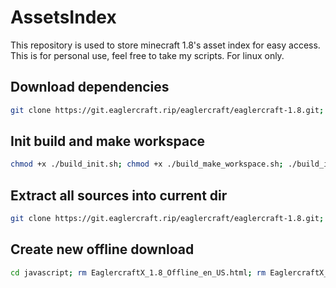# AssetsIndex
This repository is used to store minecraft 1.8's asset index for easy access. This is for personal use, feel free to take my scripts.
For linux only.


## Download dependencies

```sh
git clone https://git.eaglercraft.rip/eaglercraft/eaglercraft-1.8.git; wget http://www.modcoderpack.com/files/mcp918.zip; wget https://launcher.mojang.com/v1/objects/0983f08be6a4e624f5d85689d1aca869ed99c738/client.jar; wget https://raw.githubusercontent.com/ThisIsALegitUsername/AssetsIndex/main/1.8.json; sudo apt-get install ffmpeg; cd ../
```

## Init build and make workspace
```sh
chmod +x ./build_init.sh; chmod +x ./build_make_workspace.sh; ./build_init.sh; ./build_make_workspace.sh
```

## Extract all sources into current dir

```sh
git clone https://git.eaglercraft.rip/eaglercraft/eaglercraft-1.8.git; mv -v ./eaglercraftx-1.8/* ./; cd mcp918; wget http://www.modcoderpack.com/files/mcp918.zip; wget https://launcher.mojang.com/v1/objects/0983f08be6a4e624f5d85689d1aca869ed99c738/client.jar; wget https://raw.githubusercontent.com/ThisIsALegitUsername/AssetsIndex/main/1.8.json; sudo apt-get install ffmpeg; cd ../; chmod +x ./build_init.sh; chmod +x ./build_make_workspace.sh; ./build_init.sh; ./build_make_workspace.sh
```

## Create new offline download

```sh
cd javascript; rm EaglercraftX_1.8_Offline_en_US.html; rm EaglercraftX_1.8_Offline_International.html; rm Resent_EaglercraftX_1.8_US.html; rm; Resent_EaglercraftX_1.8_International.html; cd ../; ./MakeOfflineDownload.sh; cd javascript; mv EaglercraftX_1.8_Offline_en_US.html Resent_EaglercraftX_1.8_US.html; mv EaglercraftX_1.8_Offline_International.html Resent_EaglercraftX_1.8_International.html;
```
